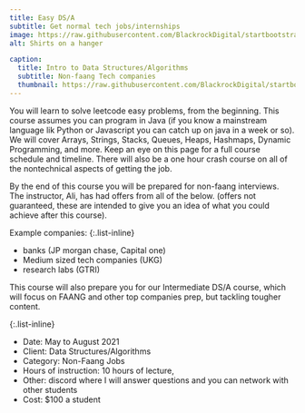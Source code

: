 ```yaml
---
title: Easy DS/A
subtitle: Get normal tech jobs/internships
image: https://raw.githubusercontent.com/BlackrockDigital/startbootstrap-agency/master/src/assets/img/portfolio/01-full.jpg
alt: Shirts on a hanger

caption:
  title: Intro to Data Structures/Algorithms 
  subtitle: Non-faang Tech companies
  thumbnail: https://raw.githubusercontent.com/BlackrockDigital/startbootstrap-agency/master/src/assets/img/portfolio/01-thumbnail.jpg
---
```

You will learn to solve leetcode easy problems, from the beginning. This course assumes you can program in Java (if you know a mainstream language lik Python or Javascript you can catch up on java in a week or so). We will cover Arrays, Strings, Stacks, Queues, Heaps, Hashmaps, Dynamic Programming, and more. Keep an eye on this page for a full course schedule and timeline. There will also be a one hour crash course on all of the nontechnical aspects of getting the job. 

By the end of this course you will be prepared for non-faang interviews. The instructor, Ali, has had offers from all of the below. (offers not guaranteed, these are intended to give you an idea of what you could achieve after this course). 

Example companies: 
{:.list-inline}
- banks (JP morgan chase, Capital one) 
- Medium sized tech companies (UKG)  
- research labs (GTRI) 

This course will also prepare you for our Intermediate DS/A course, which will focus on FAANG and other top companies prep, but tackling tougher content. 

{:.list-inline}
- Date: May to August 2021 
- Client: Data Structures/Algorithms 
- Category: Non-Faang Jobs
- Hours of instruction: 10 hours of lecture, 
- Other: discord where I will answer questions and you can network with other students
- Cost: $100 a student 

